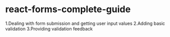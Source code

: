 # react-forms-complete-guide
1.Dealing with form submission and getting user input values
2.Adding basic validation
3.Providing validation feedback
